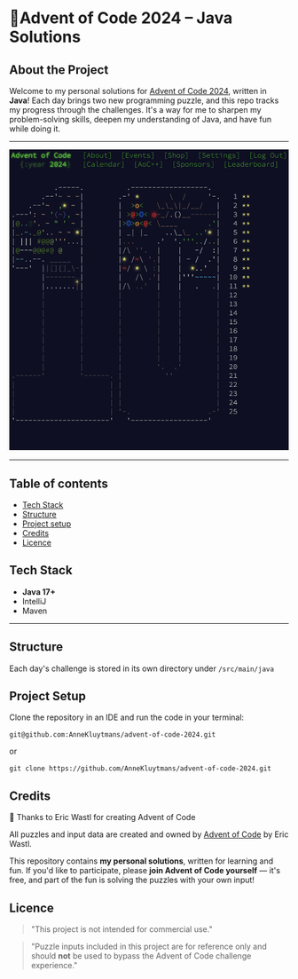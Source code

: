 # 🎄Advent of Code 2024 – Java Solutions

## About the Project
Welcome to my personal solutions for [Advent of Code 2024](https://adventofcode.com/2024), written in **Java**!
Each day brings two new programming puzzle, and this repo tracks my progress through the challenges. It's a way for me to sharpen my problem-solving skills, deepen my understanding of Java, and have fun while doing it.

---

![Advent of Code](./assets/screenshot_AoC2024.png)

---

## Table of contents
- [Tech Stack](#tech-stack)
- [Structure](#structure)
- [Project setup](#project-setup)
- [Credits](#credits)
- [Licence](#licence)

## Tech Stack

- **Java 17+**
- IntelliJ
- Maven

---

## Structure

Each day's challenge is stored in its own directory under `/src/main/java` 


## Project Setup

Clone the repository in an IDE and run the code in your terminal:

```
git@github.com:AnneKluytmans/advent-of-code-2024.git    
``` 
or
```
git clone https://github.com/AnneKluytmans/advent-of-code-2024.git
```

## Credits
🎄 Thanks to Eric Wastl for creating Advent of Code

All puzzles and input data are created and owned by [Advent of Code](https://adventofcode.com) by Eric Wastl.

This repository contains **my personal solutions**, written for learning and fun. If you'd like to participate, please **join Advent of Code yourself** — it's free, and part of the fun is solving the puzzles with your own input!

## Licence
> "This project is not intended for commercial use."

> "Puzzle inputs included in this project are for reference only and should **not** be used to bypass the Advent of Code challenge experience."